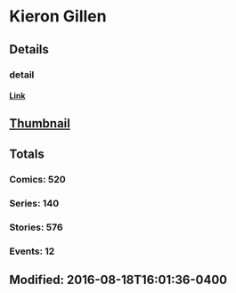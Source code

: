 # Kieron  Gillen 
## Details
### detail
#### [Link](http://marvel.com/comics/creators/8901/kieron_gillen?utm_campaign=apiRef&utm_source=225578a89fc76f3d20fbffda5d17a88d)
## [Thumbnail](http://i.annihil.us/u/prod/marvel/i/mg/4/b0/51080a01a2d1b.jpg)
## Totals
### Comics: 520
### Series: 140
### Stories: 576
### Events: 12
## Modified: 2016-08-18T16:01:36-0400